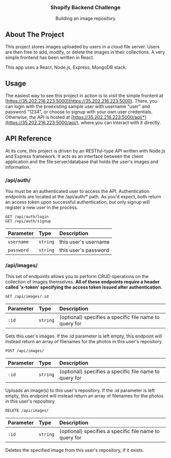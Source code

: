 <br />
<p align="center">

  <h3 align="center">Shopify Backend Challenge</h3>

  <p align="center">
    Building an image repository
    <br />
  </p>
</p>



<!-- ABOUT THE PROJECT -->
## About The Project

This project stores images uploaded by users in a cloud file server. Users are then free to add, modify, or delete the images in their collections.
A very simple frontend has been written in React.

This app uses a React, Node.js, Express, MongoDB stack.

## Usage

The easiest way to see this project in action is to visit the simple frontent at [https://35.202.216.223:5000](https://35.202.216.223:5000). There, you can login with the preexisting sample user with username "user" and password "1234", or choose to signup with your own user credentials. Otherwise, the API is hosted at [https://35.202.216.223:5000/api/*](https://35.202.216.223:5000/api/), where you can interact with it directly.

## API Reference

At its core, this project is driven by an RESTful-type API written with Node.js and Express framework. It acts as an interface between the client application and the file server/database that holds the user's images and information.

### /api/auth/

You must be an authenticated user to access the API. Authentication endpoints are located at the /api/auth/* path. As you'd expect, both return an access token upon successful authentication, but only signup will register a new user in the process. 

```http
GET /api/auth/login
GET /api/auth/signup
```

| Parameter | Type | Description |
| :--- | :--- | :--- |
| `username` | `string` | this user's username |
| `password` | `string` | this user's password |

### /api/images/

This set of endpoints allows you to perform CRUD operations on the collection of images themselves. **All of these endpoints require a header called 'x-token' specifying the access token issued after authentication.**

```http
GET /api/images/:id
```
| Parameter | Type | Description |
| :--- | :--- | :--- |
| `:id` | `string` | (optional) specifies a specific file name to query for |
Gets this user's images. If the :id parameter is left empty, this endpoint will instead return an array of filenames for the photos in this user's repository

```http
POST /api/images/
```
| Parameter | Type | Description |
| :--- | :--- | :--- |
| `:id` | `string` | (optional) specifies a specific file name to query for |
Uploads an image(s) to this user's repository. If the :id parameter is left empty, this endpoint will instead return an array of filenames for the photos in this user's repository

```http
DELETE /api/images/
```
| Parameter | Type | Description |
| :--- | :--- | :--- |
| `:id` | `string` | (optional) specifies a specific file name to query for |
Deletes the specified image from this user's repository, if it exists.
